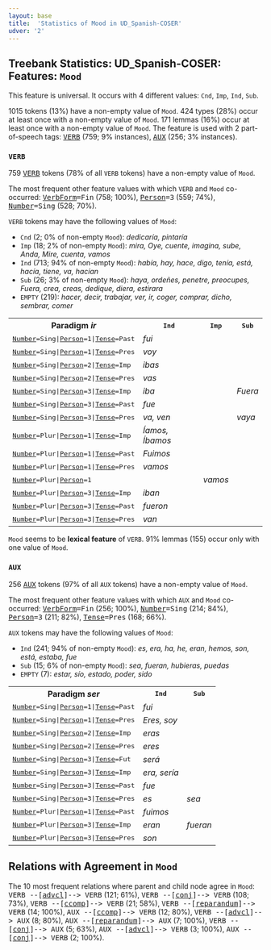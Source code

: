 ```yaml
---
layout: base
title:  'Statistics of Mood in UD_Spanish-COSER'
udver: '2'
---
```


## Treebank Statistics: UD_Spanish-COSER: Features: `Mood`

This feature is universal.
It occurs with 4 different values: `Cnd`, `Imp`, `Ind`, `Sub`.

1015 tokens (13%) have a non-empty value of `Mood`.
424 types (28%) occur at least once with a non-empty value of `Mood`.
171 lemmas (16%) occur at least once with a non-empty value of `Mood`.
The feature is used with 2 part-of-speech tags: <tt><a href="es_coser-pos-VERB.html">VERB</a></tt> (759; 9% instances), <tt><a href="es_coser-pos-AUX.html">AUX</a></tt> (256; 3% instances).

### `VERB`

759 <tt><a href="es_coser-pos-VERB.html">VERB</a></tt> tokens (78% of all `VERB` tokens) have a non-empty value of `Mood`.

The most frequent other feature values with which `VERB` and `Mood` co-occurred: <tt><a href="es_coser-feat-VerbForm.html">VerbForm</a></tt><tt>=Fin</tt> (758; 100%), <tt><a href="es_coser-feat-Person.html">Person</a></tt><tt>=3</tt> (559; 74%), <tt><a href="es_coser-feat-Number.html">Number</a></tt><tt>=Sing</tt> (528; 70%).

`VERB` tokens may have the following values of `Mood`:

* `Cnd` (2; 0% of non-empty `Mood`): <em>dedicaría, pintaría</em>
* `Imp` (18; 2% of non-empty `Mood`): <em>mira, Oye, cuente, imagina, sube, Anda, Mire, cuenta, vamos</em>
* `Ind` (713; 94% of non-empty `Mood`): <em>había, hay, hace, digo, tenía, está, hacía, tiene, va, hacían</em>
* `Sub` (26; 3% of non-empty `Mood`): <em>haya, ordeñes, penetre, preocupes, Fuera, crea, creas, dedique, diera, estirara</em>
* `EMPTY` (219): <em>hacer, decir, trabajar, ver, ir, coger, comprar, dicho, sembrar, comer</em>

<table>
  <tr><th>Paradigm <i>ir</i></th><th><tt>Ind</tt></th><th><tt>Imp</tt></th><th><tt>Sub</tt></th></tr>
  <tr><td><tt><tt><a href="es_coser-feat-Number.html">Number</a></tt><tt>=Sing</tt>|<tt><a href="es_coser-feat-Person.html">Person</a></tt><tt>=1</tt>|<tt><a href="es_coser-feat-Tense.html">Tense</a></tt><tt>=Past</tt></tt></td><td><em>fui</em></td><td></td><td></td></tr>
  <tr><td><tt><tt><a href="es_coser-feat-Number.html">Number</a></tt><tt>=Sing</tt>|<tt><a href="es_coser-feat-Person.html">Person</a></tt><tt>=1</tt>|<tt><a href="es_coser-feat-Tense.html">Tense</a></tt><tt>=Pres</tt></tt></td><td><em>voy</em></td><td></td><td></td></tr>
  <tr><td><tt><tt><a href="es_coser-feat-Number.html">Number</a></tt><tt>=Sing</tt>|<tt><a href="es_coser-feat-Person.html">Person</a></tt><tt>=2</tt>|<tt><a href="es_coser-feat-Tense.html">Tense</a></tt><tt>=Imp</tt></tt></td><td><em>ibas</em></td><td></td><td></td></tr>
  <tr><td><tt><tt><a href="es_coser-feat-Number.html">Number</a></tt><tt>=Sing</tt>|<tt><a href="es_coser-feat-Person.html">Person</a></tt><tt>=2</tt>|<tt><a href="es_coser-feat-Tense.html">Tense</a></tt><tt>=Pres</tt></tt></td><td><em>vas</em></td><td></td><td></td></tr>
  <tr><td><tt><tt><a href="es_coser-feat-Number.html">Number</a></tt><tt>=Sing</tt>|<tt><a href="es_coser-feat-Person.html">Person</a></tt><tt>=3</tt>|<tt><a href="es_coser-feat-Tense.html">Tense</a></tt><tt>=Imp</tt></tt></td><td><em>iba</em></td><td></td><td><em>Fuera</em></td></tr>
  <tr><td><tt><tt><a href="es_coser-feat-Number.html">Number</a></tt><tt>=Sing</tt>|<tt><a href="es_coser-feat-Person.html">Person</a></tt><tt>=3</tt>|<tt><a href="es_coser-feat-Tense.html">Tense</a></tt><tt>=Past</tt></tt></td><td><em>fue</em></td><td></td><td></td></tr>
  <tr><td><tt><tt><a href="es_coser-feat-Number.html">Number</a></tt><tt>=Sing</tt>|<tt><a href="es_coser-feat-Person.html">Person</a></tt><tt>=3</tt>|<tt><a href="es_coser-feat-Tense.html">Tense</a></tt><tt>=Pres</tt></tt></td><td><em>va, ven</em></td><td></td><td><em>vaya</em></td></tr>
  <tr><td><tt><tt><a href="es_coser-feat-Number.html">Number</a></tt><tt>=Plur</tt>|<tt><a href="es_coser-feat-Person.html">Person</a></tt><tt>=1</tt>|<tt><a href="es_coser-feat-Tense.html">Tense</a></tt><tt>=Imp</tt></tt></td><td><em>Íamos, Íbamos</em></td><td></td><td></td></tr>
  <tr><td><tt><tt><a href="es_coser-feat-Number.html">Number</a></tt><tt>=Plur</tt>|<tt><a href="es_coser-feat-Person.html">Person</a></tt><tt>=1</tt>|<tt><a href="es_coser-feat-Tense.html">Tense</a></tt><tt>=Past</tt></tt></td><td><em>Fuimos</em></td><td></td><td></td></tr>
  <tr><td><tt><tt><a href="es_coser-feat-Number.html">Number</a></tt><tt>=Plur</tt>|<tt><a href="es_coser-feat-Person.html">Person</a></tt><tt>=1</tt>|<tt><a href="es_coser-feat-Tense.html">Tense</a></tt><tt>=Pres</tt></tt></td><td><em>vamos</em></td><td></td><td></td></tr>
  <tr><td><tt><tt><a href="es_coser-feat-Number.html">Number</a></tt><tt>=Plur</tt>|<tt><a href="es_coser-feat-Person.html">Person</a></tt><tt>=1</tt></tt></td><td></td><td><em>vamos</em></td><td></td></tr>
  <tr><td><tt><tt><a href="es_coser-feat-Number.html">Number</a></tt><tt>=Plur</tt>|<tt><a href="es_coser-feat-Person.html">Person</a></tt><tt>=3</tt>|<tt><a href="es_coser-feat-Tense.html">Tense</a></tt><tt>=Imp</tt></tt></td><td><em>iban</em></td><td></td><td></td></tr>
  <tr><td><tt><tt><a href="es_coser-feat-Number.html">Number</a></tt><tt>=Plur</tt>|<tt><a href="es_coser-feat-Person.html">Person</a></tt><tt>=3</tt>|<tt><a href="es_coser-feat-Tense.html">Tense</a></tt><tt>=Past</tt></tt></td><td><em>fueron</em></td><td></td><td></td></tr>
  <tr><td><tt><tt><a href="es_coser-feat-Number.html">Number</a></tt><tt>=Plur</tt>|<tt><a href="es_coser-feat-Person.html">Person</a></tt><tt>=3</tt>|<tt><a href="es_coser-feat-Tense.html">Tense</a></tt><tt>=Pres</tt></tt></td><td><em>van</em></td><td></td><td></td></tr>
</table>

`Mood` seems to be **lexical feature** of `VERB`. 91% lemmas (155) occur only with one value of `Mood`.

### `AUX`

256 <tt><a href="es_coser-pos-AUX.html">AUX</a></tt> tokens (97% of all `AUX` tokens) have a non-empty value of `Mood`.

The most frequent other feature values with which `AUX` and `Mood` co-occurred: <tt><a href="es_coser-feat-VerbForm.html">VerbForm</a></tt><tt>=Fin</tt> (256; 100%), <tt><a href="es_coser-feat-Number.html">Number</a></tt><tt>=Sing</tt> (214; 84%), <tt><a href="es_coser-feat-Person.html">Person</a></tt><tt>=3</tt> (211; 82%), <tt><a href="es_coser-feat-Tense.html">Tense</a></tt><tt>=Pres</tt> (168; 66%).

`AUX` tokens may have the following values of `Mood`:

* `Ind` (241; 94% of non-empty `Mood`): <em>es, era, ha, he, eran, hemos, son, está, estaba, fue</em>
* `Sub` (15; 6% of non-empty `Mood`): <em>sea, fueran, hubieras, puedas</em>
* `EMPTY` (7): <em>estar, sío, estado, poder, sido</em>

<table>
  <tr><th>Paradigm <i>ser</i></th><th><tt>Ind</tt></th><th><tt>Sub</tt></th></tr>
  <tr><td><tt><tt><a href="es_coser-feat-Number.html">Number</a></tt><tt>=Sing</tt>|<tt><a href="es_coser-feat-Person.html">Person</a></tt><tt>=1</tt>|<tt><a href="es_coser-feat-Tense.html">Tense</a></tt><tt>=Past</tt></tt></td><td><em>fui</em></td><td></td></tr>
  <tr><td><tt><tt><a href="es_coser-feat-Number.html">Number</a></tt><tt>=Sing</tt>|<tt><a href="es_coser-feat-Person.html">Person</a></tt><tt>=1</tt>|<tt><a href="es_coser-feat-Tense.html">Tense</a></tt><tt>=Pres</tt></tt></td><td><em>Eres, soy</em></td><td></td></tr>
  <tr><td><tt><tt><a href="es_coser-feat-Number.html">Number</a></tt><tt>=Sing</tt>|<tt><a href="es_coser-feat-Person.html">Person</a></tt><tt>=2</tt>|<tt><a href="es_coser-feat-Tense.html">Tense</a></tt><tt>=Imp</tt></tt></td><td><em>eras</em></td><td></td></tr>
  <tr><td><tt><tt><a href="es_coser-feat-Number.html">Number</a></tt><tt>=Sing</tt>|<tt><a href="es_coser-feat-Person.html">Person</a></tt><tt>=2</tt>|<tt><a href="es_coser-feat-Tense.html">Tense</a></tt><tt>=Pres</tt></tt></td><td><em>eres</em></td><td></td></tr>
  <tr><td><tt><tt><a href="es_coser-feat-Number.html">Number</a></tt><tt>=Sing</tt>|<tt><a href="es_coser-feat-Person.html">Person</a></tt><tt>=3</tt>|<tt><a href="es_coser-feat-Tense.html">Tense</a></tt><tt>=Fut</tt></tt></td><td><em>será</em></td><td></td></tr>
  <tr><td><tt><tt><a href="es_coser-feat-Number.html">Number</a></tt><tt>=Sing</tt>|<tt><a href="es_coser-feat-Person.html">Person</a></tt><tt>=3</tt>|<tt><a href="es_coser-feat-Tense.html">Tense</a></tt><tt>=Imp</tt></tt></td><td><em>era, sería</em></td><td></td></tr>
  <tr><td><tt><tt><a href="es_coser-feat-Number.html">Number</a></tt><tt>=Sing</tt>|<tt><a href="es_coser-feat-Person.html">Person</a></tt><tt>=3</tt>|<tt><a href="es_coser-feat-Tense.html">Tense</a></tt><tt>=Past</tt></tt></td><td><em>fue</em></td><td></td></tr>
  <tr><td><tt><tt><a href="es_coser-feat-Number.html">Number</a></tt><tt>=Sing</tt>|<tt><a href="es_coser-feat-Person.html">Person</a></tt><tt>=3</tt>|<tt><a href="es_coser-feat-Tense.html">Tense</a></tt><tt>=Pres</tt></tt></td><td><em>es</em></td><td><em>sea</em></td></tr>
  <tr><td><tt><tt><a href="es_coser-feat-Number.html">Number</a></tt><tt>=Plur</tt>|<tt><a href="es_coser-feat-Person.html">Person</a></tt><tt>=1</tt>|<tt><a href="es_coser-feat-Tense.html">Tense</a></tt><tt>=Past</tt></tt></td><td><em>fuimos</em></td><td></td></tr>
  <tr><td><tt><tt><a href="es_coser-feat-Number.html">Number</a></tt><tt>=Plur</tt>|<tt><a href="es_coser-feat-Person.html">Person</a></tt><tt>=3</tt>|<tt><a href="es_coser-feat-Tense.html">Tense</a></tt><tt>=Imp</tt></tt></td><td><em>eran</em></td><td><em>fueran</em></td></tr>
  <tr><td><tt><tt><a href="es_coser-feat-Number.html">Number</a></tt><tt>=Plur</tt>|<tt><a href="es_coser-feat-Person.html">Person</a></tt><tt>=3</tt>|<tt><a href="es_coser-feat-Tense.html">Tense</a></tt><tt>=Pres</tt></tt></td><td><em>son</em></td><td></td></tr>
</table>

## Relations with Agreement in `Mood`

The 10 most frequent relations where parent and child node agree in `Mood`:
<tt>VERB --[<tt><a href="es_coser-dep-advcl.html">advcl</a></tt>]--> VERB</tt> (121; 61%),
<tt>VERB --[<tt><a href="es_coser-dep-conj.html">conj</a></tt>]--> VERB</tt> (108; 73%),
<tt>VERB --[<tt><a href="es_coser-dep-ccomp.html">ccomp</a></tt>]--> VERB</tt> (21; 58%),
<tt>VERB --[<tt><a href="es_coser-dep-reparandum.html">reparandum</a></tt>]--> VERB</tt> (14; 100%),
<tt>AUX --[<tt><a href="es_coser-dep-ccomp.html">ccomp</a></tt>]--> VERB</tt> (12; 80%),
<tt>VERB --[<tt><a href="es_coser-dep-advcl.html">advcl</a></tt>]--> AUX</tt> (8; 80%),
<tt>AUX --[<tt><a href="es_coser-dep-reparandum.html">reparandum</a></tt>]--> AUX</tt> (7; 100%),
<tt>VERB --[<tt><a href="es_coser-dep-conj.html">conj</a></tt>]--> AUX</tt> (5; 63%),
<tt>AUX --[<tt><a href="es_coser-dep-advcl.html">advcl</a></tt>]--> VERB</tt> (3; 100%),
<tt>AUX --[<tt><a href="es_coser-dep-conj.html">conj</a></tt>]--> VERB</tt> (2; 100%).

